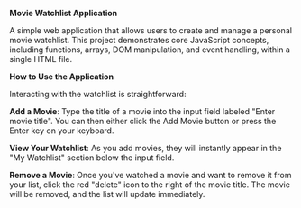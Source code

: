 **Movie Watchlist Application**

A simple web application that allows users to create and manage a personal movie watchlist. This project demonstrates core JavaScript concepts, including functions, arrays, DOM manipulation, and event handling, within a single HTML file.

**How to Use the Application**

Interacting with the watchlist is straightforward:

**Add a Movie**: Type the title of a movie into the input field labeled "Enter movie title". You can then either click the Add Movie button or press the Enter key on your keyboard.

**View Your Watchlist**: As you add movies, they will instantly appear in the "My Watchlist" section below the input field.

**Remove a Movie**: Once you've watched a movie and want to remove it from your list, click the red "delete" icon to the right of the movie title. The movie will be removed, and the list will update immediately.
